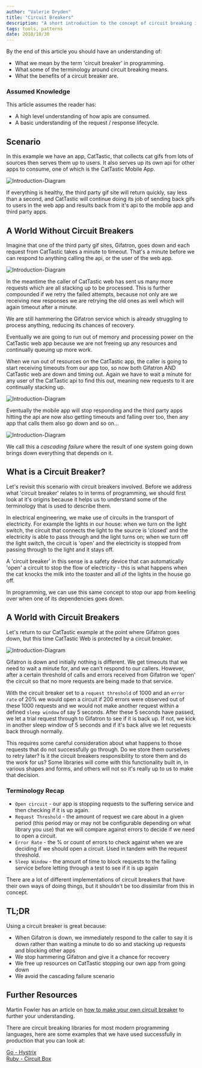 ```yaml
---
author: "Valerie Dryden"
title: "Circuit Breakers"
description: "A short introduction to the concept of circuit breaking in programming."
tags: tools, patterns
date: 2018/10/30
---
```


By the end of this article you should have an understanding of:

* What we mean by the term 'circuit breaker' in programming.
* What some of the terminology around circuit breaking means.
* What the benefits of a circuit breaker are.

### Assumed Knowledge

This article assumes the reader has:

* A high level understanding of how apis are consumed.  
* A basic understanding of the request / response lifecycle.

## Scenario

In this example we have an app, CatTastic, that collects cat gifs from lots of sources then serves them up to users. It also serves up its own api for other apps to consume, one of which is the CatTastic Mobile App.

![Introduction-Diagram](2018-10-30-circuit-breakers/01-intro-explainer.svg)

If everything is healthy, the third party gif site will return quickly, say less than a second, and CatTastic will continue doing its job of sending back gifs to users in the web app and results back from it's api to the mobile app and third party apps.

## A World Without Circuit Breakers

Imagine that one of the third party gif sites, Gifatron, goes down and each request from CatTastic takes a minute to timeout. That's a minute before we can respond to anything calling the api, or the user of the web app.

![Introduction-Diagram](2018-10-30-circuit-breakers/02-gifatron-fail.svg)

In the meantime the caller of CatTastic web has sent us many more requests which are all stacking up to be processed. This is further compounded if we retry the failed attempts, because not only are we receiving new responses we are retrying the old ones as well which will again timeout after a minute.

We are still hammering the Gifatron service which is already struggling to process anything, reducing its chances of recovery.

Eventually we are going to run out of memory and processing power on the CatTastic web app because we are not freeing up any resources and continually queuing up more work.

When we run out of resources on the CatTastic app, the caller is going to start receiving timeouts from our app too, so now both Gifatron AND CatTastic web are down and timing out. Again we have to wait a minute for any user of the CatTastic api to find this out, meaning new requests to it are continually stacking up.

![Introduction-Diagram](2018-10-30-circuit-breakers/03-api-fail.svg)

Eventually the mobile app will stop responding and the third party apps hitting the api are now also getting timeouts and falling over too, then any app that calls them also go down and so on...

![Introduction-Diagram](2018-10-30-circuit-breakers/04-everything-fail.svg)

We call this a _cascading failure_ where the result of one system going down brings down everything that depends on it.

## What is a Circuit Breaker?

Let's revisit this scenario with circuit breakers involved. Before we address what 'circuit breaker' relates to in terms of programming, we should first look at it's origins because it helps us to understand some of the terminology that is used to describe them.

In electrical engineering, we make use of circuits in the transport of electricity. For example the lights in our house: when we turn on the light switch, the circuit that connects the light to the source is 'closed' and the electricity is able to pass through and the light turns on; when we turn off the light switch, the circuit is 'open' and the electricity is stopped from passing through to the light and it stays off.

A 'circuit breaker' in this sense is a safety device that can automatically 'open' a circuit to stop the flow of electricity - this is what happens when the cat knocks the milk into the toaster and all of the lights in the house go off.

In programming, we can use this same concept to stop our app from keeling over when one of its dependencies goes down.

## A World with Circuit Breakers

Let's return to our CatTastic example at the point where Gifatron goes down, but this time CatTastic Web is protected by a circuit breaker.

![Introduction-Diagram](2018-10-30-circuit-breakers/05-circuit-breakers-win.svg)

Gifatron is down and initially nothing is different. We get timeouts that we need to wait a minute for, and we can't respond to our callers. However, after a certain threshold of calls and errors received from Gifatron we 'open' the circuit so that no more requests are being made to that service.

With the circuit breaker set to a `request threshold` of 1000 and an `error rate` of 20% we would open a circuit if 200 errors were observed out of these 1000 requests and we would not make another request within a defined `sleep window` of say 5 seconds. After these 5 seconds have passed, we let a trial request through to Gifatron to see if it is back up. If not, we kick in another sleep window of 5 seconds and if it's back alive we let requests back through normally.

This requires some careful consideration about what happens to those requests that do not successfully go through. Do we store them ourselves to retry later? Is it the circuit breakers responsibility to store them and do the work for us? Some libraries will come with this functionality built in, in various shapes and forms, and others will not so it's really up to us to make that decision.

### Terminology Recap
* `Open circuit` - our app is stopping requests to the suffering service and then checking if it is up again.
* `Request Threshold` - the amount of request we care about in a given period (this period may or may not be configurable depending on what library you use) that we will compare against errors to decide if we need to open a circuit.
* `Error Rate` - the % or count of errors to check against when we are deciding if we should open a circuit. Used in tandem with the request threshold.
* `Sleep Window` - the amount of time to block requests to the failing service before letting through a test to see if it is up again

There are a lot of different implementations of circuit breakers that have their own ways of doing things, but it shouldn't be too dissimilar from this in concept.

## TL;DR

Using a circuit breaker is great because:

* When Gifatron is down, we immediately respond to the caller to say it is down rather than waiting a minute to do so and stacking up requests and blocking other apps
* We stop hammering Gifatron and give it a chance for recovery
* We free up resources on CatTastic stopping our own app from going down
* We avoid the cascading failure scenario

## Further Resources

Martin Fowler has an article on [how to make your own circuit breaker](https://martinfowler.com/bliki/CircuitBreaker.html) to further your understanding.

There are circuit breaking libraries for most modern programming languages, here are some examples that we have used successfully in production that you can look at:

[Go - Hystrix](https://github.com/Netflix/Hystrix)  
[Ruby - Circuit Box](https://github.com/yammer/circuitbox)



